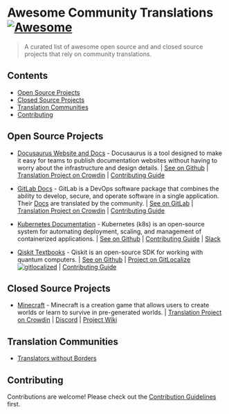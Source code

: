 # Awesome Community Translations [![Awesome](https://awesome.re/badge-flat.svg)](https://awesome.re)

> A curated list of awesome open source and and closed source projects that rely on community translations.

## Contents

- [Open Source Projects](#open-source-projects)
- [Closed Source Projects](#closed-source-projects)
- [Translation Communities](#translation-communities)
- [Contributing](#contributing)

## Open Source Projects

- [Docusaurus Website and Docs](http://docusaurus.io) - Docusaurus is a tool designed to make it easy for teams to publish documentation websites without having to worry about the infrastructure and design details. \| [See on Github](https://github.com/facebook/docusaurus/) \| [Translation Project on Crowdin](https://crowdin.com/project/docusaurus-v2) \| [Contributing Guide](https://github.com/facebook/docusaurus/issues/3526)

- [GitLab Docs](http://gitlab.com) - GitLab is a DevOps software package that combines the ability to develop, secure, and operate software in a single application. Their [Docs](https://docs.gitlab.com) are translated by the community. \| [See on GitLab](https://gitlab.com/gitlab-org/gitlab/-/tree/master/doc) \| [Translation Project on Crowdin](https://crowdin.com/project/gitlab-ee) \| [Contributing Guide](https://docs.gitlab.com/ee/development/i18n/translation.html)

- [Kubernetes Documentation](https://kubernetes.io) - Kubernetes (k8s) is an open-source system for automating deployment, scaling, and management of containerized applications. \| [See on Github](https://github.com/kubernetes/website) \| [Contributing Guide](https://kubernetes.io/docs/contribute/localization/) \| [Slack](https://slack.k8s.io/)

- [Qiskit Textbooks](https://qiskit.org/learn) - Qiskit is an open-source SDK for working with quantum computers. \| [See on Github](https://github.com/Qiskit/platypus) \| [Project on GitLocalize ![gitlocalized ](https://gitlocalize.com/repo/7494/whole_project/badge.svg)](https://gitlocalize.com/repo/7494) \| [Contributing Guide](https://github.com/Qiskit/platypus/blob/main/TRANSLATING.md)


## Closed Source Projects

- [Minecraft](https://www.minecraft.net) - Minecraft is a creation game that allows users to create worlds or learn to survive in pre-generated worlds. \| [Translation Project on Crowdin](https://crowdin.com/project/minecraft) \| [Discord](https://discord.com/invite/wpD5sPD) \| [Project Wiki](https://minecraft.fandom.com/wiki/Crowdin)

## Translation Communities

- [Translators without Borders](https://translatorswithoutborders.org)


## Contributing

Contributions are welcome! Please check out the [Contribution Guidelines](CONTRIBUTING.md) first.
